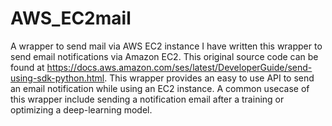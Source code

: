 # AWS_EC2mail
A wrapper to send mail via AWS EC2 instance
I have written this wrapper to send email notifications via Amazon EC2. This original source code can be found at https://docs.aws.amazon.com/ses/latest/DeveloperGuide/send-using-sdk-python.html. This wrapper provides an easy to use API to send an email notification while using an EC2 instance. A common usecase of this wrapper include sending a notification email after a training or optimizing a deep-learning model. 
